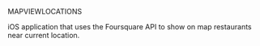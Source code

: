 MAPVIEWLOCATIONS

iOS application that uses the Foursquare API to show on map restaurants near current location.
